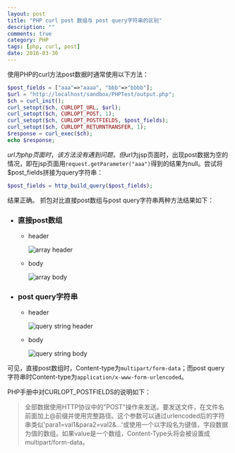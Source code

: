 ```yaml
---
layout: post
title: "PHP curl post 数组与 post query字符串的区别"
description: ""
comments: true
category: PHP
tags: [php, curl, post]
date: 2016-03-30
---
```


使用PHP的curl方法post数据时通常使用以下方法：

```php
$post_fields = ["aaa"=>"aaaa", "bbb"=>"bbbb"];
$url = "http://localhost/sandbox/PHPTest/output.php";
$ch = curl_init();
curl_setopt($ch, CURLOPT_URL, $url);
curl_setopt($ch, CURLOPT_POST, 1);
curl_setopt($ch, CURLOPT_POSTFIELDS, $post_fields);
curl_setopt($ch, CURLOPT_RETURNTRANSFER, 1);
$response = curl_exec($ch);
echo $response;
```

$url为php页面时，该方法没有遇到问题，但$url为jsp页面时，出现post数据为空的情况，即在jsp页面用`request.getParameter("aaa")`得到的结果为null。尝试将$post_fields拼接为query字符串：

```php
$post_fields = http_build_query($post_fields);
```

结果正确。
抓包对比直接post数组与post query字符串两种方法结果如下：

- ### 直接post数组
    - header

        ![array header](http://leoyoung07.github.io/img/2016-03-30-differences-between-post-array-and-query-string-with-php-curl/1.png)
    - body

        ![array body](http://leoyoung07.github.io/img/2016-03-30-differences-between-post-array-and-query-string-with-php-curl/2.png)

- ### post query字符串
    - header

        ![query string header](http://leoyoung07.github.io/img/2016-03-30-differences-between-post-array-and-query-string-with-php-curl/3.png)
    - body

        ![query string body](http://leoyoung07.github.io/img/2016-03-30-differences-between-post-array-and-query-string-with-php-curl/4.png)

可见，直接post数组时，Content-type为`multipart/form-data`；而post query字符串时Content-type为`application/x-www-form-urlencoded`。

PHP手册中对CURLOPT_POSTFIELDS的说明如下：

> 全部数据使用HTTP协议中的"POST"操作来发送。要发送文件，在文件名前面加上@前缀并使用完整路径。这个参数可以通过urlencoded后的字符串类似'para1=val1&para2=val2&...'或使用一个以字段名为键值，字段数据为值的数组。如果value是一个数组，Content-Type头将会被设置成multipart/form-data。